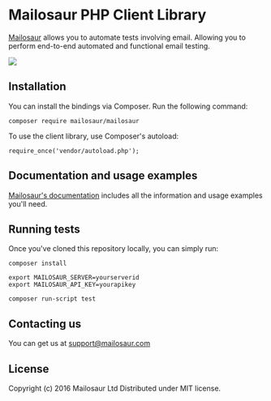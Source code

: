 # Mailosaur PHP Client Library

[Mailosaur](https://mailosaur.com) allows you to automate tests involving email. Allowing you to perform end-to-end automated and functional email testing.

[![](https://github.com/mailosaur/mailosaur-php/workflows/CI/badge.svg)](https://github.com/mailosaur/mailosaur-php/actions)

## Installation

You can install the bindings via Composer. Run the following command:

```
composer require mailosaur/mailosaur
```

To use the client library, use Composer's autoload:

```
require_once('vendor/autoload.php');
```

## Documentation and usage examples

[Mailosaur's documentation](https://mailosaur.com/docs) includes all the information and usage examples you'll need.

## Running tests

Once you've cloned this repository locally, you can simply run:

```
composer install

export MAILOSAUR_SERVER=yourserverid
export MAILOSAUR_API_KEY=yourapikey

composer run-script test
```

## Contacting us

You can get us at [support@mailosaur.com](mailto:support@mailosaur.com)

## License

Copyright (c) 2016 Mailosaur Ltd
Distributed under MIT license.
